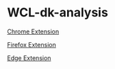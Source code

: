 # WCL-dk-analysis

[Chrome Extension](https://chrome.google.com/webstore/detail/wcl-dk-analysis/bdcgiccpmhdchjjglgompcacmknbbhkj)

[Firefox Extension](https://addons.mozilla.org/en-US/firefox/addon/wcl-dk-analysis/)

[Edge Extension](https://microsoftedge.microsoft.com/addons/detail/wcl-dk-analysis/iooghgeinlkefmpflafiheegonbcbkkk)
